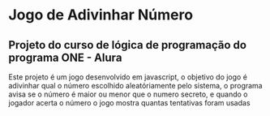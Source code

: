 <h1>Jogo de Adivinhar Número</h1>

<h2>Projeto do curso de lógica de programação do programa ONE - Alura</h2>

Este projeto é um jogo desenvolvido em javascript, o objetivo do jogo é adivinhar qual o número escolhido aleatóriamente pelo sistema, o programa avisa se o número é maior ou menor que o numero secreto, e quando o jogador acerta o número o jogo mostra quantas tentativas foram usadas
